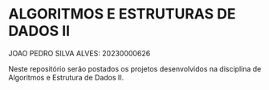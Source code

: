 # ALGORITMOS E ESTRUTURAS DE DADOS II

JOAO PEDRO SILVA ALVES: 20230000626

Neste repositório serão postados os projetos desenvolvidos na disciplina de Algoritmos e Estrutura de Dados II.
